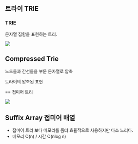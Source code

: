 ## 트라이 TRIE



### TRIE

문자열 집함을 표현하는 트리.

<img src="https://cdn-images-1.medium.com/max/1600/1*jL2Rc-EpEmNZII552xX7Ig.jpeg"/>





## Compressed Trie 

노드들과 간선들을 부문 문자열로 압축

트라이의 압축된 표현

== 접미어 트리

<img src = "https://images.slideplayer.com/26/8593763/slides/slide_4.jpg"/>







## Suffix Array 접미어 배열

- 접미어 트리 보다 메모리를 좀더 효율적으로 사용하지만 다소 느리다.
- 메모리 O(n) / 시간 O(nlog n)

